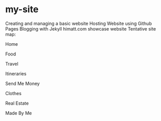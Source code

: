 # my-site
Creating and managing a basic website
Hosting Website using Github Pages
Blogging with Jekyll
himatt.com showcase website
Tentative site map:

  Home
  
  Food
  
  Travel
  
  Itineraries
  
  Send Me Money
  
  Clothes
  
  Real Estate
  
  Made By Me
